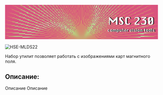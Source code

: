 ![banner](static/banner_text.png)

![HSE-MLDS22](https://img.shields.io/badge/HSE-MLDS22-blue)

Набор утилит позволяет работать с изображениями карт магнитного поля.

## Описание:

Описание
Описание